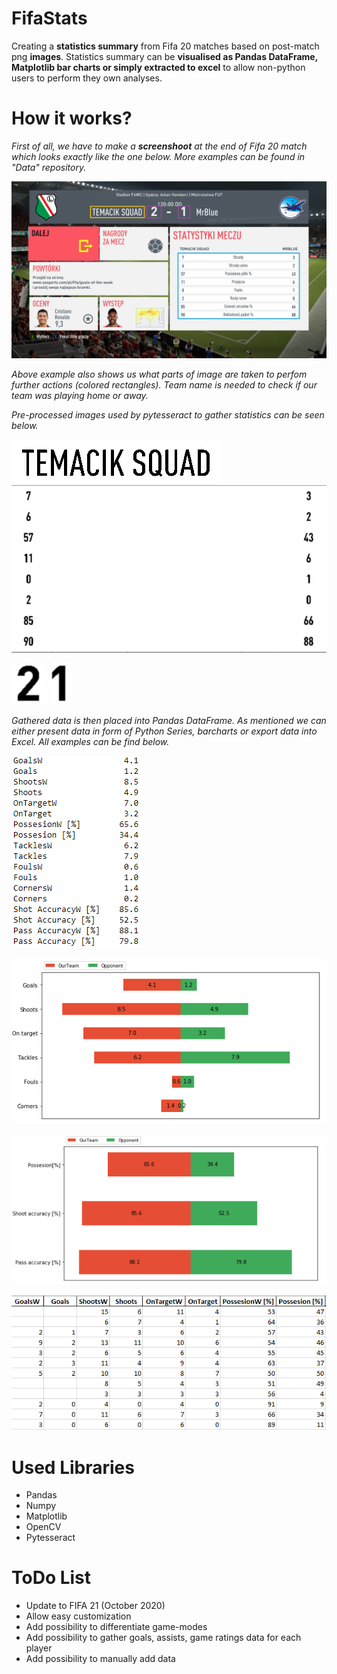 # FifaStats

Creating a **statistics summary** from Fifa 20 matches based on post-match png **images**. Statistics summary can be **visualised as Pandas DataFrame, Matplotlib bar charts or simply extracted to excel** to allow non-python users to perform they own analyses. 

# How it works?

*First of all, we have to make a **screenshoot** at the end of Fifa 20 match which looks exactly like the one below. More examples can be found in "Data" repository.*

![Alt text](/Examples/CuttingExample.png?raw=true "Post-match ss example")

*Above example also shows us what parts of image are taken to perfom further actions (colored rectangles). Team name is needed to check if our team was playing home or away.*

*Pre-processed images used by pytesseract to gather statistics can be seen below.*

![Alt text](/Examples/TeamNameExample.PNG?raw=true "TeamNameExample")
![Alt text](/Examples/StatsExample.PNG?raw=true "StatsExample")

![Alt text](/Examples/HomeScoreExample.PNG?raw=true "HomeScoreExample")
![Alt text](/Examples/AwayScoreExample.PNG?raw=true "AwayScoreExample")

*Gathered data is then placed into Pandas DataFrame. As mentioned we can either present data in form of Python Series, barcharts or export data into Excel. All examples can be find below.*

![Alt text](/Examples/StatsSeriesExample.PNG?raw=true "StatsSeriesExample")

![Alt text](/Examples/StatsSmallExample.PNG?raw=true "StatsSmallExample")

![Alt text](/Examples/StatsBigExample.PNG?raw=true "StatsBigExample")

![Alt text](/Examples/StatsExcelExample.PNG?raw=true "StatsExcelExample")

# Used Libraries
- Pandas
- Numpy
- Matplotlib
- OpenCV
- Pytesseract

# ToDo List
- Update to FIFA 21 (October 2020)
- Allow easy customization
- Add possibility to differentiate game-modes
- Add possibility to gather goals, assists, game ratings data for each player
- Add possibility to manually add data